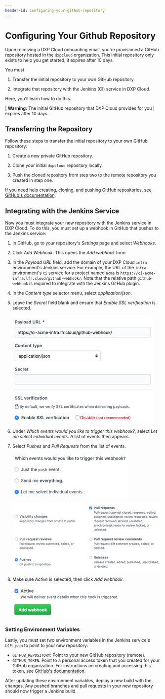 ```yaml
---
header-id: configuring-your-github-repository
---
```


# Configuring Your Github Repository

Upon receiving a DXP Cloud onboarding email, you're provisioned a GitHub 
repository hosted in the `dxpcloud` organization. This initial repository only 
exists to help you get started; it expires after 10 days. 

You must

1.  Transfer the initial repository to your own GitHub repository. 

2.  Integrate that repository with the Jenkins (CI) service in DXP Cloud. 

Here, you'll learn how to do this. 

| **Warning:** The initial GitHub repository that DXP Cloud provides for you 
| expires after 10 days. 

## Transferring the Repository

Follow these steps to transfer the initial repository to your own GitHub 
repository: 

1.  Create a new private GitHub repository. 

2.  Clone your initial `dxpcloud` repository locally. 

3.  Push the cloned repository from step two to the remote repository you 
    created in step one. 

If you need help creating, cloning, and pushing GitHub repositories, see 
[GitHub's documentation](https://help.github.com). 

## Integrating with the Jenkins Service

Now you must integrate your new repository with the Jenkins service in DXP 
Cloud. To do this, you must set up a webhook in GitHub that pushes to the 
Jenkins service: 

1.  In GitHub, go to your repository's *Settings* page and select *Webhooks*. 

2.  Click *Add Webhook*. This opens the *Add webhook* form. 

3.  In the *Payload URL* field, add the domain of your DXP Cloud `infra` 
    environment's Jenkins service. For example, the URL of the `infra` 
    environment's `ci` service for a project named `acme` is 
    `https://ci-acme-infra.lfr.cloud/github-webhook/`. Note that the relative 
    path `github-webhook` is required to integrate with the Jenkins GitHub 
    plugin. 

4.  In the *Content type* selector menu, select *application/json*. 

5.  Leave the *Secret* field blank and ensure that *Enable SSL verification* is 
    selected. 

    ![Figure 1: Specify the payload URL and content type, and enable SSL verification.](../../images/webhook-1.png)

6.  Under *Which events would you like to trigger this webhook?*, select 
    *Let me select individual events*. A list of events then appears. 

7.  Select *Pushes* and *Pull Requests* from the list of events. 

    ![Figure 2: You need to select individual events for this webhook.](../../images/webhook-2.png)

    ![Figure 3: Select Pushes, and Pull Requests.](../../images/webhook-3.png)

8.  Make sure *Active* is selected, then click *Add webhook*. 

    ![Figure 4: Set the webhook to Active and finish creating it.](../../images/webhook-4.png)

### Setting Environment Variables

Lastly, you must set two environment variables in the Jenkins service's 
`LCP.json` to point to your new repository: 

-   `GITHUB_REPOSITORY`: Point to your new GitHub repository (remote). 
-   `GITHUB_TOKEN`: Point to a personal access token that you created for your 
    GitHub organization. For instructions on creating and accessing this token, 
    see 
    [GitHub's documentation](https://help.github.com/articles/creating-a-personal-access-token-for-the-command-line). 

After updating these environment variables, deploy a new build with the changes. 
Any pushed branches and pull requests in your new repository should now trigger 
a Jenkins build. 
